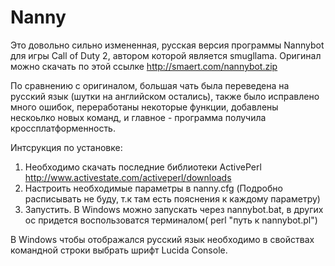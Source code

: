 Nanny
=====
Это довольно сильно измененная, русская версия программы Nannybot для игры Call of Duty 2, автором которой является smugllama.
Оригинал можно скачать по этой ссылке http://smaert.com/nannybot.zip

По сравнению с оригиналом, большая чать была переведена на русский язык (шутки на английском остались),
также было исправлено много ошибок, переработаны некоторые функции, добавлены нескоьлко новых команд, и главное - программа
получила кроссплатформенность.

Интсрукция по установке:

1. Необходимо скачать последние библиотеки ActivePerl http://www.activestate.com/activeperl/downloads
2. Настроить необходимые параметры в nanny.cfg (Подробно расписывать не буду, т.к там есть пояснения к каждому параметру)
3. Запустить. В Windows можно запускать через nannybot.bat, в других ос придется воспользоватся терминалом( perl "путь к nannybot.pl")

В Windows чтобы отображался русский язык необходимо в свойствах командной строки выбрать шрифт Lucida Console.